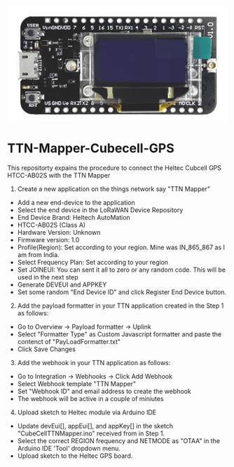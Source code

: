 ![This is an image](https://github.com/rahulthakur-ms/TTN-Mapper-Cubecell-GPS/blob/main/cubecellGPS.jpg)
# TTN-Mapper-Cubecell-GPS
This repositorty expains the procedure to connect the Heltec Cubcell GPS HTCC-AB02S with the TTN Mapper

1. Create a new application on the things network say "TTN Mapper"
- Add a new end-device to the application
- Select the end device in the LoRaWAN Device Repository
- End Device Brand: Heltech AutoMation
- HTCC-AB02S (Class A)
- Hardware Version: Unknown
- Firmware version: 1.0
- Profile(Region): Set according to your region. Mine was IN_865_867 as I am from India.
- Select Frequency Plan: Set according to your region
- Set JOINEUI: You can sent it all to zero or any random code. This will be used in the next step
- Generate DEVEUI and APPKEY
- Set some random "End Device ID" and click Register End Device button.
      
2. Add the payload formatter in your TTN application created in the Step 1 as follows:
- Go to Overview -> Payload formatter -> Uplink 
- Select "Formatter Type" as Custom Javascript formatter and paste the contenct of "PayLoadFormatter.txt"
- Click Save Changes

3. Add the webhook in your TTN application as follows:
- Go to Integration -> Webhooks -> Click Add Webhook
- Select Webhook template "TTN Mapper"
- Set "Webhook ID" and email address to create the webhook
- The webhook will be active in a couple of miniutes

4. Upload sketch to Heltec module via Arduino IDE
- Update devEui[], appEui[], and appKey[] in the sketch "CubeCellTTNMapper.ino" received from in Step 1.
- Select the correct REGION frequency and NETMODE as "OTAA" in the Arduino IDE 'Tool' dropdown menu. 
- Upload sketch to the Heltec GPS board.
